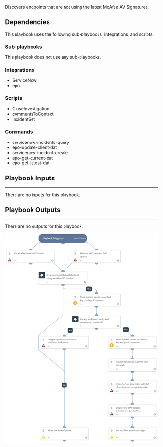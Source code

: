 Discovers endpoints that are not using the latest McAfee AV Signatures.

## Dependencies
This playbook uses the following sub-playbooks, integrations, and scripts.

### Sub-playbooks
This playbook does not use any sub-playbooks.

### Integrations
* ServiceNow
* epo

### Scripts
* CloseInvestigation
* commentsToContext
* IncidentSet

### Commands
* servicenow-incidents-query
* epo-update-client-dat
* servicenow-incident-create
* epo-get-current-dat
* epo-get-latest-dat

## Playbook Inputs
---
There are no inputs for this playbook.

## Playbook Outputs
---
There are no outputs for this playbook.

![McAfee_ePO_Endpoint_Compliance_Playbook](https://github.com/demisto/content/blob/1bdd5229392bd86f0cc58265a24df23ee3f7e662/docs/images/playbooks/McAfee_ePO_Endpoint_Compliance_Playbook.png)
